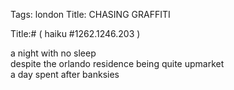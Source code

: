 Tags: london
Title: CHASING GRAFFITI
  
Title:# ( haiku #1262.1246.203 )  
  
a night with no sleep  
despite the orlando residence being quite upmarket  
a day spent after banksies  
